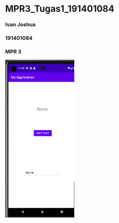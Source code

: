 # MPR3_Tugas1_191401084
### Ivan Joshua
### 191401084
### MPR 3

![alt text](https://github.com/Iv3nabc/MPR/blob/master/Tugas1/MPR3_TUGAS1_191401084.png)
